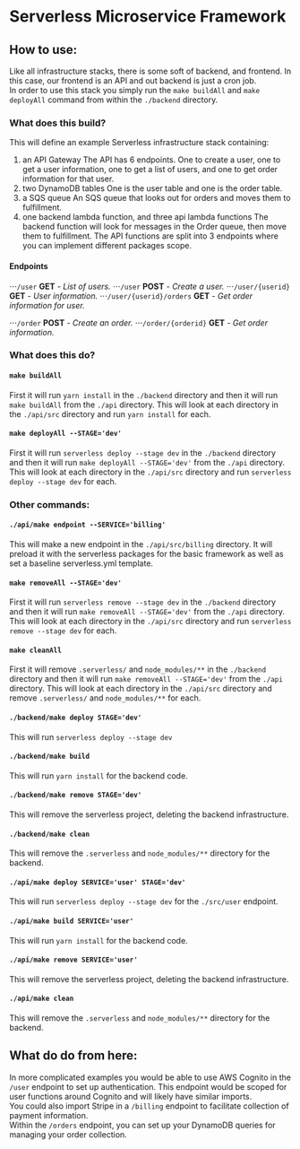 # Serverless Microservice Framework

## How to use:
Like all infrastructure stacks, there is some soft of backend, and frontend.  In this case, our frontend is an API and out backend is just a cron job.  
In order to use this stack you simply run the `make buildAll` and `make deployAll` command from within the `./backend` directory.  

### What does this build?
This will define an example Serverless infrastructure stack containing:
1. an API Gateway
The API has 6 endpoints.  One to create a user, one to get a user information, one to get a list of users, and one to get order information for that user.
2. two DynamoDB tables
One is the user table and one is the order table.
3. a SQS queue
An SQS queue that looks out for orders and moves them to fulfillment.
4. one backend lambda function, and three api lambda functions
The backend function will look for messages in the Order queue, then move them to fulfillment.
The API functions are split into 3 endpoints where you can implement different packages scope.

#### Endpoints
⋅⋅⋅`/user` __GET__ - _List of users._
⋅⋅⋅`/user` __POST__ - _Create a user._
⋅⋅⋅`/user/{userid}` __GET__ - _User information._
⋅⋅⋅`/user/{userid}/orders` __GET__ - _Get order information for user._

⋅⋅⋅`/order` __POST__ - _Create an order._
⋅⋅⋅`/order/{orderid}` __GET__ - _Get order information._

### What does this do?
#### `make buildAll`
First it will run `yarn install` in the `./backend` directory and then it will run `make buildAll` from the `./api` directory.  This will look at each directory in the `./api/src` directory and run `yarn install` for each.
#### `make deployAll --STAGE='dev'`
First it will run `serverless deploy --stage dev` in the `./backend` directory and then it will run `make deployAll --STAGE='dev'` from the `./api` directory.  This will look at each directory in the `./api/src` directory and run `serverless deploy --stage dev` for each.

### Other commands:
#### `./api/make endpoint --SERVICE='billing'`
This will make a new endpoint in the `./api/src/billing` directory.  It will preload it with the serverless packages for the basic framework as well as set a baseline serverless.yml template.
#### `make removeAll --STAGE='dev'`
First it will run `serverless remove --stage dev` in the `./backend` directory and then it will run `make removeAll --STAGE='dev'` from the `./api` directory.  This will look at each directory in the `./api/src` directory and run `serverless remove --stage dev` for each.
#### `make cleanAll`
First it will remove `.serverless/` and `node_modules/**` in the `./backend` directory and then it will run `make removeAll --STAGE='dev'` from the `./api` directory.  This will look at each directory in the `./api/src` directory and remove `.serverless/` and `node_modules/**` for each.
#### `./backend/make deploy STAGE='dev'`
This will run `serverless deploy --stage dev`
#### `./backend/make build`
This will run `yarn install` for the backend code.
#### `./backend/make remove STAGE='dev'`
This will remove the serverless project, deleting the backend infrastructure.
#### `./backend/make clean`
This will remove the `.serverless` and `node_modules/**` directory for the backend.
#### `./api/make deploy SERVICE='user' STAGE='dev'`
This will run `serverless deploy --stage dev` for the `./src/user` endpoint.
#### `./api/make build SERVICE='user'`
This will run `yarn install` for the backend code.
#### `./api/make remove SERVICE='user'`
This will remove the serverless project, deleting the backend infrastructure.
#### `./api/make clean`
This will remove the `.serverless` and `node_modules/**` directory for the backend.

## What do do from here:
In more complicated examples you would be able to use AWS Cognito in the `/user` endpoint to set up authentication.  This endpoint would be scoped for user functions around Cognito and will likely have similar imports.  
You could also import Stripe in a `/billing` endpoint to facilitate collection of payment information.  
Within the `/orders` endpoint, you can set up your DynamoDB queries for managing your order collection.  
